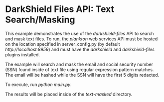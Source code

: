 # DarkShield Files API: Text Search/Masking

This example demonstrates the use of the *darkshield-files* API to search and 
mask text files. To run, the *plankton* web services API must be hosted on 
the location specified in server_config.py (by default *http://localhost:8959*) and must have the *darkshield* and *darkshield-files* 
plugins installed.

The example will search and mask the email and social security number (SSN) 
found inside of text file using regular expression pattern matches. The email
will be hashed while the SSN will have the first 5 digits redacted.

To execute, run *python main.py*.

The results will be placed inside of the *text-masked* directory.
